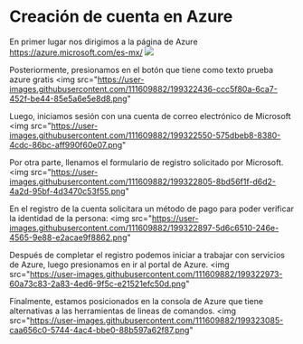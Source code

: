 <h1>Creación de cuenta en Azure</h1>

En primer lugar nos dirigimos a la página de Azure https://azure.microsoft.com/es-mx/
<img src="https://user-images.githubusercontent.com/111609882/199322203-60d968bc-3e8a-41aa-bb85-e427837f3dcf.png">

Posteriormente, presionamos en el botón que tiene como texto prueba azure gratis
<img src="https://user-images.githubusercontent.com/111609882/199322436-ccc5f80a-6ca7-452f-be44-85e5a6e5e8d8.png"

Luego, iniciamos sesión con una cuenta de correo electrónico de Microsoft
<img src="https://user-images.githubusercontent.com/111609882/199322550-575dbeb8-8380-4cdc-86bc-aff990f60e07.png"

Por otra parte, llenamos el formulario de registro solicitado por Microsoft.
<img src="https://user-images.githubusercontent.com/111609882/199322805-8bd56f1f-d6d2-4a2d-95bf-4d3470c53f55.png"

En el registro de la cuenta solicitara un método de pago para poder verificar la identidad de la persona:
<img src="https://user-images.githubusercontent.com/111609882/199322897-5d6c6510-246e-4565-9e88-e2acae9f8862.png"

Después de completar el registro podemos iniciar a trabajar con servicios de Azure, luego presionamos en ir al portal de Azure.
<img src="https://user-images.githubusercontent.com/111609882/199322973-60a73c83-2a83-4ed6-9f5c-e21521efc50d.png"

Finalmente, estamos posicionados en la consola de Azure que tiene alternativas a las herramientas de lineas de comandos.
<img src="https://user-images.githubusercontent.com/111609882/199323085-caa656c0-5744-4ac4-bbe0-88b597a62f87.png"





